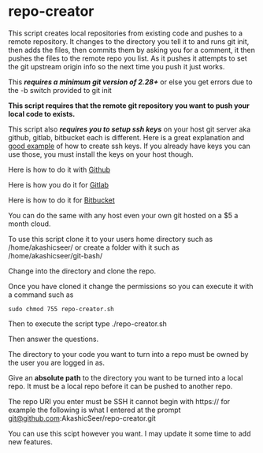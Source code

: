 # repo-creator
This script creates local repositories from existing code and pushes to a remote repository. It changes to the directory you tell it to
and runs git init, then adds the files, then commits them by asking you for a comment, it then pushes the files to the remote repo you list. 
As it pushes it attempts to set the git upstream origin info so the next time you push it just works.


This ***requires a minimum git version of 2.28+*** or else you get errors due to the -b switch provided to git init

**This script requires that the remote git repository you want to push your local code to exists.**

This script also ***requires you to setup ssh keys*** on your host git server aka github, gitlab, bitbucket each 
is different. 
Here is a great explanation and [good example](https://www.howtogeek.com/424510/how-to-create-and-install-ssh-keys-from-the-linux-shell/) 
of how to create ssh keys.
If you already have keys you can use those, you must install the keys on your host though.

Here is how to do it with [Github](https://docs.github.com/en/free-pro-team@latest/github/authenticating-to-github/adding-a-new-ssh-key-to-your-github-account)

Here is how you do it for [Gitlab](https://docs.gitlab.com/12.10/ee/ssh/README.html#adding-an-ssh-key-to-your-gitlab-account)

Here is how to do it for [Bitbucket](https://support.atlassian.com/bitbucket-cloud/docs/set-up-an-ssh-key/)

You can do the same with any host even your own git hosted on a $5 a month cloud.

To use this script clone it to your users home directory such as /home/akashicseer/ or create a folder with it such as
/home/akashicseer/git-bash/

Change into the directory and clone the repo.

Once you have cloned it change the permissions so you can execute it with a command such as

    sudo chmod 755 repo-creator.sh 

Then to execute the script type ./repo-creator.sh

Then answer the questions. 

The directory to your code you want to turn into a repo must be owned by the user you are logged in as.

Give an **absolute path** to the directory you want to be turned into a local repo. It must be a local repo before it can be pushed to another repo.

The repo URI you enter must be SSH it cannot begin with https:// for example
the following is what I entered at the prompt git@github.com:AkashicSeer/repo-creator.git

You can use this scipt however you want. I may update it some time to add new features.

